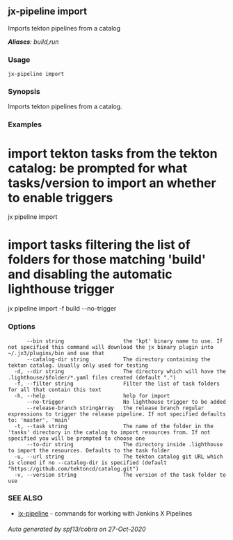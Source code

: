 ## jx-pipeline import

Imports tekton pipelines from a catalog

***Aliases**: build,run*

### Usage

```
jx-pipeline import
```

### Synopsis

Imports tekton pipelines from a catalog.

### Examples

  # import tekton tasks from the tekton catalog: be prompted for what tasks/version to import an whether to enable triggers
  jx pipeline import
  
  # import tasks filtering the list of folders for those matching 'build' and disabling the automatic lighthouse trigger
  jx pipeline import -f build --no-trigger

### Options

```
      --bin string                   the 'kpt' binary name to use. If not specified this command will download the jx binary plugin into ~/.jx3/plugins/bin and use that
      --catalog-dir string           The directory containing the tekton catalog. Usually only used for testing
  -d, --dir string                   The directory which will have the .lighthouse/$folder/*.yaml files created (default ".")
  -f, --filter string                Filter the list of task folders for all that contain this text
  -h, --help                         help for import
      --no-trigger                   No lighthouse trigger to be added
      --release-branch stringArray   the release branch regular expressions to trigger the release pipeline. If not specified defaults to: 'master', 'main'
  -t, --task string                  The name of the folder in the 'tasks' directory in the catalog to import resources from. If not specified you will be prompted to choose one
      --to-dir string                The directory inside .lighthouse to import the resources. Defaults to the task folder
  -u, --url string                   The tekton catalog git URL which is cloned if no --catalog-dir is specified (default "https://github.com/tektoncd/catalog.git")
  -v, --version string               The version of the task folder to use
```

### SEE ALSO

* [jx-pipeline](jx-pipeline.md)	 - commands for working with Jenkins X Pipelines

###### Auto generated by spf13/cobra on 27-Oct-2020
